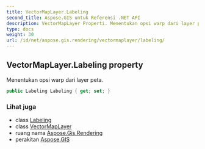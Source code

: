 ```yaml
---
title: VectorMapLayer.Labeling
second_title: Aspose.GIS untuk Referensi .NET API
description: VectorMapLayer Properti. Menentukan opsi warp dari layer peta.
type: docs
weight: 30
url: /id/net/aspose.gis.rendering/vectormaplayer/labeling/
---
```

## VectorMapLayer.Labeling property

Menentukan opsi warp dari layer peta.

```csharp
public Labeling Labeling { get; set; }
```

### Lihat juga

* class [Labeling](../../../aspose.gis.rendering.labelings/labeling/)
* class [VectorMapLayer](../)
* ruang nama [Aspose.Gis.Rendering](../../vectormaplayer/)
* perakitan [Aspose.GIS](../../../)


